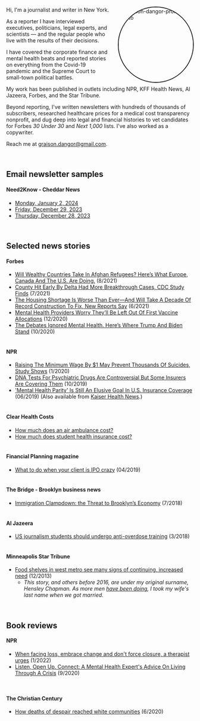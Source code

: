 <head>
  <title>Graison Dangor - Journalist</title>
</head>

<a href="https://imgbb.com/"><img src="https://i.ibb.co/x8dZzFqR/gd-headshot-2-5-25.jpg" alt="graison-dangor-profile-photo" border="2" style="border-radius: 50%; float:right; width:200px; margin-left:20px;"></a>

Hi, I'm a journalist and writer in New York. 

As a reporter I have interviewed executives, politicians, legal experts, and scientists &mdash; and the regular people who live with the results of their decisions. 

I have covered the corporate finance and mental health beats and reported stories on everything from the Covid-19 pandemic and the Supreme Court to small-town political battles. 

My work has been published in outlets including NPR, KFF Health News, Al Jazeera, Forbes, and the Star Tribune.

Beyond reporting, I've written newsletters with hundreds of thousands of subscribers, researched healthcare prices for a medical cost transparency nonprofit, and dug deep into legal and financial histories to vet candidates for Forbes  _30 Under 30_ and _Next 1,000_ lists. I've also worked as a copywriter. 

Reach me at <graison.dangor@gmail.com>.

<br>

## Email newsletter samples

#### Need2Know - Cheddar News
* [Monday, January 2, 2024](https://link.cheddar.com/view/6312193955a38bc830051e56k5qsl.6ssb/4b7303c5)
* [Friday, December 29, 2023](https://link.cheddar.com/view/6312193955a38bc830051e56k579n.6o5s/1d8b17b5)
* [Thursday, December 28, 2023](https://link.cheddar.com/view/6312193955a38bc830051e56k4zk8.6l2v/e4ac529e) 

<br>

## Selected news stories

#### Forbes
* [Will Wealthy Countries Take In Afghan Refugees? Here’s What Europe, Canada And The U.S. Are Doing.](https://www.forbes.com/sites/graisondangor/2021/08/14/will-wealthy-countries-take-in-afghan-refugees-heres-what-europe-canada-and-the-us-are-doing/?sh=61801b402e10) (8/2021)
* [County Hit Early By Delta Had More Breakthrough Cases, CDC Study Finds](https://www.forbes.com/sites/graisondangor/2021/08/06/county-hit-early-by-delta-had-more-breakthrough-cases-cdc-study-finds/?sh=30bf9d972aa4) (7/2021)
* [The Housing Shortage Is Worse Than Ever—And Will Take A Decade Of Record Construction To Fix, New Reports Say](https://www.forbes.com/sites/graisondangor/2021/06/16/the-housing-shortage-is-worse-than-ever-and-will-take-a-decade-of-record-construction-to-fix-new-reports-say/?sh=31f1ea394953) (6/2021)
* [Mental Health Providers Worry They’ll Be Left Out Of First Vaccine Allocations](https://www.forbes.com/sites/graisondangor/2020/12/16/mental-health-providers-worry-theyll-be-left-out-of-first-vaccine-allocations/) (12/2020)
* [The Debates Ignored Mental Health. Here’s Where Trump And Biden Stand](https://www.forbes.com/sites/graisondangor/2020/10/22/the-debates-ignored-mental-health-heres-where-trump-and-biden-stand/) (10/2020)
<br><br>

#### NPR
* [Raising The Minimum Wage By $1 May Prevent Thousands Of Suicides, Study Shows](https://www.npr.org/sections/health-shots/2020/01/08/794568118/raising-the-minimum-wage-by-1-may-prevent-thousands-of-suicides-study-shows) (1/2020)
* [DNA Tests For Psychiatric Drugs Are Controversial But Some Insurers Are Covering Them](https://www.npr.org/sections/health-shots/2019/10/17/766473930/dna-tests-for-psychiatric-drugs-are-controversial-but-some-insurers-are-covering) (10/2019)
* ['Mental Health Parity' Is Still An Elusive Goal In U.S. Insurance Coverage](https://www.npr.org/sections/health-shots/2019/06/07/730404539/mental-health-parity-is-still-an-elusive-goal-in-u-s-insurance-coverage) (06/2019) (Also available from [Kaiser Health News](https://khn.org/news/legal-promise-of-equal-mental-health-treatment-often-falls-short/).)
<br><br>

#### Clear Health Costs
* [How much does an air ambulance cost?](https://clearhealthcosts.com/blog/2019/10/how-much-does-an-air-ambulance-cost/)
* [How much does student health insurance cost?](https://clearhealthcosts.com/blog/2019/09/how-much-does-student-health-insurance-cost/)
<br><br>

#### Financial Planning magazine
* [What to do when your client is IPO crazy](https://www.financial-planning.com/news/lyft-uber-pinterest-slack-should-your-clients-buy-ipos) (04/2019)
<br><br>

#### The Bridge - Brooklyn business news
* [Immigration Clampdown: the Threat to Brooklyn’s Economy](https://thebridgebk.com/immigration-clampdown-threat-brooklyns-economy/) (7/2018)
<br><br>

#### Al Jazeera
* [US journalism students should undergo anti-overdose training](https://www.aljazeera.com/indepth/opinion/journalism-students-undergo-anti-overdose-training-180315125055224.html) (3/2018)
<br><br>

#### Minneapolis Star Tribune
* [Food shelves in west metro see many signs of continuing, increased need](http://www.startribune.com/food-shelves-in-west-metro-see-many-signs-of-continuing-increased-need/236073631/) (12/2013)
  - *This story, and others before 2016, are under my original surname, Hensley Chapman. As more men [have been doing](https://www.bbc.com/news/stories-42720646), I took my wife's last name when we got married.* 

<br>

## Book reviews
#### NPR
* [When facing loss, embrace change and don't force closure, a therapist urges](https://user-images.githubusercontent.com/36009934/151672137-9d5b4659-c6f8-4112-9dcc-2005249d7d1d.png) (1/2022)
* [Listen, Open Up, Connect: A Mental Health Expert's Advice On Living Through A Crisis](https://www.npr.org/sections/health-shots/2020/09/19/914584236/listen-open-up-connect-a-mental-health-experts-advice-on-living-through-a-crisis/) (9/2020)
<br>

#### The Christian Century
* [How deaths of despair reached white communities](https://graisondangor.github.io/deaths-of-despair-review) (6/2020)

